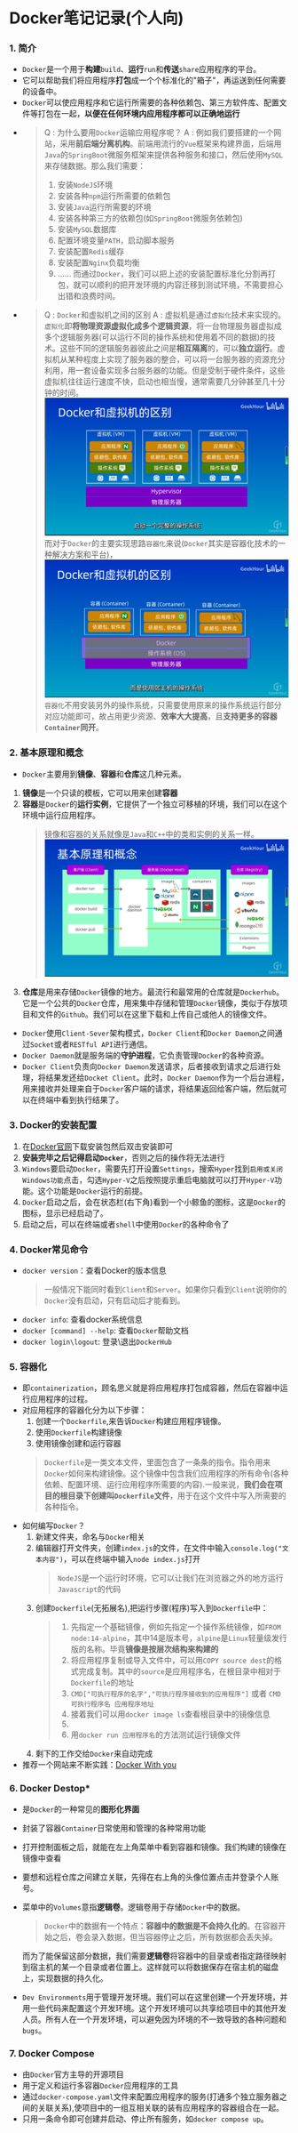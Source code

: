# Docker笔记记录(个人向)
### 1. 简介
  - `Docker`是一个用于**构建**`build`、**运行**`run`和**传送**`share`应用程序的平台。
  - 它可以帮助我们将应用程序**打包**成一个个标准化的"箱子"，再运送到任何需要的设备中。
  - `Docker`可以使应用程序和它运行所需要的各种依赖包、第三方软件库、配置文件等打包在一起，**以便在任何环境内应用程序都可以正确地运行**
  - > Q : 为什么要用`Docker`运输应用程序呢？
    > A : 例如我们要搭建的一个网站，采用**前后端分离机构**。前端用流行的`Vue`框架来构建界面，后端用`Java`的`SpringBoot`微服务框架来提供各种服务和接口，然后使用`MySQL`来存储数据。那么我们需要：        
    > 1. 安装`NodeJS`环境
    > 2. 安装各种`npm`运行所需要的依赖包
    > 3. 安装`Java`运行所需要的环境
    > 4. 安装各种第三方的依赖包(如`SpringBoot`微服务依赖包)
    > 5. 安装`MySQL`数据库
    > 6. 配置环境变量`PATH`，启动脚本服务
    > 7. 安装配置`Redis`缓存
    > 8. 安装配置`Nginx`负载均衡
    > 9. ……
    > 而通过`Docker`，我们可以把上述的安装配置标准化分割再打包，就可以顺利的把开发环境的内容迁移到测试环境，不需要担心出错和浪费时间。
  - > Q : `Docker`和虚拟机之间的区别
    > A : 虚拟机是通过`虚拟化`技术来实现的。`虚拟化`即**将物理资源虚拟化成多个逻辑资源**，将一台物理服务器虚拟成多个逻辑服务器(可以运行不同的操作系统和使用着不同的数据)的技术。这些不同的逻辑服务器彼此之间是**相互隔离**的，可以**独立运行**。虚拟机从某种程度上实现了服务器的整合，可以将一台服务器的资源充分利用，用一套设备实现多台服务器的功能。但是受制于硬件条件，这些虚拟机往往运行速度不快，启动也相当慢，通常需要几分钟甚至几十分钟的时间。
    > ![g17](/jpg/g17.png)
    > 而对于`Docker`的主要实现思路`容器化`来说(`Docker`其实是容器化技术的一种解决方案和平台)，
    > ![g18](/jpg/g18.png)
    > `容器化`不用安装另外的操作系统，只需要使用原来的操作系统运行部分对应功能即可，故占用更少资源、**效率大大提高**，且**支持更多的容器`Container`同开**。
### 2. 基本原理和概念
 - `Docker`主要用到**镜像**、**容器**和**仓库**这几种元素。
 1. **镜像**是一个只读的模板，它可以用来创建**容器**
 2. **容器**是`Docker`的**运行实例**，它提供了一个独立可移植的环境，我们可以在这个环境中运行应用程序。
    > 镜像和容器的关系就像是`Java`和`C++`中的类和实例的关系一样。
    > ![g19](/jpg/g19.png)
 3. **仓库**是用来存储`Docker`镜像的地方。最流行和最常用的仓库就是`Dockerhub`。它是一个公共的`Docker`仓库，用来集中存储和管理`Docker`镜像，类似于存放项目和文件的`Github`。我们可以在这里下载和上传自己或他人的镜像文件。
- `Docker`使用`Client-Sever`架构模式，`Docker Client`和`Docker Daemon`之间通过`Socket`或者`RESTful API`进行通信。
- `Docker Daemon`就是服务端的**守护进程**，它负责管理`Docker`的各种资源。
- `Docker Client`负责向`Docker Daemon`发送请求，后者接收到请求之后进行处理，将结果发还给`Docket Client`。此时，`Docker Daemon`作为一个后台进程，用来接收并处理来自于`Docker`客户端的请求，将结果返回给客户端，然后就可以在终端中看到执行结果了。
### 3. Docker的安装配置
  1. 在[Docker官网](www.docker.com)下载安装包然后双击安装即可
  2. **安装完毕之后记得启动`Docker`**，否则之后的操作将无法进行
  3. `Windows`要启动`Docker`，需要先打开设置`Settings`，搜索`Hyper`找到`启用或关闭Windows功能`点击，勾选`Hyper-V`之后按照提示重启电脑就可以打开`Hyper-V`功能。这个功能是`Docker`运行的前提。
  4. `Docker`启动之后，会在状态栏(右下角)看到一个小鲸鱼的图标，这是`Docker`的图标，显示已经启动了。
  5. 启动之后，可以在终端或者`shell`中使用`Docker`的各种命令了
### 4. Docker常见命令
- `docker version`：查看Docker的版本信息
    > 一般情况下能同时看到`Client`和`Server`。如果你只看到`Client`说明你的`Docker`没有启动，只有启动后才能看到。
- `docker info`: 查看docker系统信息
- `docker [command] --help`: 查看`Docker`帮助文档
- `docker login\logout`: 登录\退出`DockerHub`
### 5. 容器化
- 即`containerization`，顾名思义就是将应用程序打包成容器，然后在容器中运行应用程序的过程。
- 对应用程序的容器化分为以下步骤：
  1. 创建一个`Dockerfile`,来告诉`Docker`构建应用程序镜像。
  2. 使用`Dockerfile`构建镜像
  3. 使用镜像创建和运行容器     
  > `Dockerfile`是一类文本文件，里面包含了一条条的指令。指令用来`Docker`如何来构建镜像。这个镜像中包含我们应用程序的所有命令(各种依赖、配置环境、运行应用程序所需要的内容).一般来说，**我们会在项目的根目录下创建叫`Dockerfile`文件**，用于在这个文件中写入所需要的各种指令。
- 如何编写`Docker`？        
    1. 新建文件夹，命名与`Docker`相关
    2. 编辑器打开文件夹，创建`index.js`的文件，在文件中输入`console.log("文本内容")`，可以在终端中输入`node index.js`打开
        > `NodeJS`是一个运行时环境，它可以让我们在浏览器之外的地方运行`Javascript`的代码
    3. 创建`Dockerfile`(无拓展名),把运行步骤(程序)写入到`Dockerfile`中：        
        > 1. 先指定一个基础镜像，例如先指定一个操作系统镜像，如`FROM node:14-alpine`，其中14是版本号，`alpine`是`Linux`轻量级发行版的名称。毕竟**镜像是按层次结构来构建的**
        > 2. 将应用程序复制或导入文件中，可以用`COPY source dest`的格式完成复制。其中的`source`是应用程序名，在根目录中相对于`Dockerfile`的地址
        > 3. `CMD["可执行程序的名字","可执行程序接收到的应用程序"]` 或者 `CMD 可执行程序名 应用程序地址`
        > 4. 接着我们可以用`docker image ls`查看根目录中的镜像信息
        > 5. 
        > 6. 用`docker run 应用程序名`的方法测试运行镜像文件
    4. 剩下的工作交给`Docker`来自动完成
 - 推荐一个网站来不断实践：[Docker With you](https://labs.play-with-docker.com/)

### 6. Docker Destop\*
- 是`Docker`的一种常见的**图形化界面**
- 封装了容器`Container`日常使用和管理的各种常用功能
- 打开控制面板之后，就能在左上角菜单中看到容器和镜像。我们构建的镜像在镜像中查看
- 要想和远程仓库之间建立关联，先得在右上角的头像位置点击并登录个人账号。
- 菜单中的`Volumes`意指**逻辑卷**。逻辑卷用于存储`Docker`中的数据。
  > `Docker`中的数据有一个特点：**容器中的数据是不会持久化的**。在容器开始之后，卷会录入数据，但当容器停止之后，所有数据都会丢失掉。
  
  而为了能保留这部分数据，我们需要**逻辑卷**将容器中的目录或者指定路径映射到宿主机的某一个目录或者位置上。这样就可以将数据保存在宿主机的磁盘上，实现数据的持久化。
- `Dev Environments`用于管理开发环境。我们可以在这里创建一个开发环境，并用一些代码来配置这个开发环境。这个开发环境可以共享给项目中的其他开发人员。所有人在一个开发环境，可以避免因为环境的不一致导致的各种问题和`bugs`。

### 7. Docker Compose
- 由`Docker`官方主导的开源项目
- 用于定义和运行多容器`Docker`应用程序的工具
- 通过`docker-compose.yaml`文件来配置应用程序的服务(打通多个独立服务器之间的关联关系),使项目中的一组互相关联的装有应用程序的容器组合在一起。
- 只用一条命令即可创建并启动、停止所有服务，如`docker compose up`。